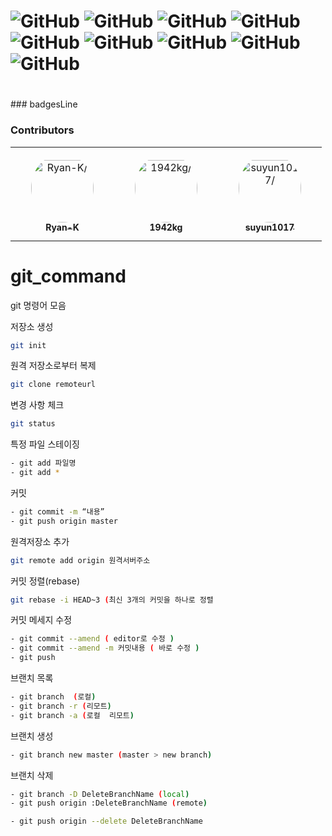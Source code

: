 <h1 id="badge">                                                                <img alt="GitHub" src="https://img.shields.io/github/license/gon1942/git_command?style=flat-square"> <img alt="GitHub" src="https://img.shields.io/github/package-json/v/gon1942/git_command?style=flat-square"> <img alt="GitHub" src="https://img.shields.io/github/stars/gon1942/git_command?style=flat-square"> <img alt="GitHub" src="https://img.shields.io/github/issues-pr/gon1942/git_command?style=flat-square"> <img alt="GitHub" src="https://img.shields.io/david/gon1942/git_command?style=flat-square"> <img alt="GitHub" src="https://img.shields.io/github/repo-size/gon1942/git_command?style=flat-square"> <img alt="GitHub" src="https://img.shields.io/github/languages/code-size/gon1942/git_command?style=flat-square"> <img alt="GitHub" src="https://img.shields.io/travis/com/gon1942/git_command?style=flat-square"> <img alt="GitHub" src="https://img.shields.io/travis/org/gon1942/git_command?style=flat-square"></h1>
<h1></h1>
### badgesLine

### Contributors

<table>
<tr>
    <td align="center" style="word-wrap: break-word; width: 150.0; height: 150.0">
        <a href=https://github.com/gon1942>
            <img src=https://avatars.githubusercontent.com/u/31919227?v=4 width="100;"  style="border-radius:50%;align-items:center;justify-content:center;overflow:hidden;padding-top:10px" alt=Ryan-K/>
            <br />
            <sub style="font-size:14px"><b>Ryan-K</b></sub>
        </a>
    </td>
    <td align="center" style="word-wrap: break-word; width: 150.0; height: 150.0">
        <a href=https://github.com/1942kg>
            <img src=https://avatars.githubusercontent.com/u/24218451?v=4 width="100;"  style="border-radius:50%;align-items:center;justify-content:center;overflow:hidden;padding-top:10px" alt=1942kg/>
            <br />
            <sub style="font-size:14px"><b>1942kg</b></sub>
        </a>
    </td>
    <td align="center" style="word-wrap: break-word; width: 150.0; height: 150.0">
        <a href=https://github.com/suyun1017>
            <img src=https://avatars.githubusercontent.com/u/93955272?v=4 width="100;"  style="border-radius:50%;align-items:center;justify-content:center;overflow:hidden;padding-top:10px" alt=suyun1017/>
            <br />
            <sub style="font-size:14px"><b>suyun1017</b></sub>
        </a>
    </td>
</tr>
</table>

# git_command

git 명령어 모음

저장소 생성
```bash
git init
```

원격 저장소로부터 복제
```bash
git clone remoteurl
```

변경 사항 체크
```bash
git status
```

특정 파일 스테이징
```bash
- git add 파일명
- git add * 
```

커밋
```bash
- git commit -m “내용” 
- git push origin master 
```

원격저장소 추가
```bash
git remote add origin 원격서버주소
```

커밋 정렬(rebase)
```bash
git rebase -i HEAD~3 (최신 3개의 커밋을 하나로 정렬
```

커밋 메세지 수정
```bash
- git commit --amend ( editor로 수정 ) 
- git commit --amend -m 커밋내용 ( 바로 수정 )
- git push
```

브랜치 목록
```bash
- git branch  (로컬)
- git branch -r (리모트)  
- git branch -a (로컬  리모트)
```
브랜치 생성
```bash
- git branch new master (master > new branch)
```
브랜치 삭제
```bash
- git branch -D DeleteBranchName (local)
- git push origin :DeleteBranchName (remote)

- git push origin --delete DeleteBranchName
```
